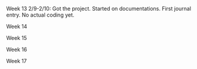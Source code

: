 Week 13
    2/9-2/10: Got the project. Started on documentations. First journal entry. No actual coding yet.




Week 14




Week 15




Week 16





Week 17
